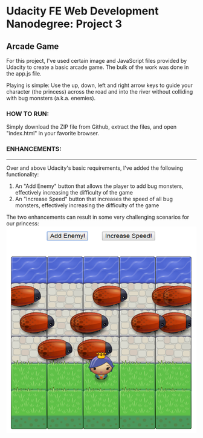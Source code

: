 Udacity FE Web Development Nanodegree: Project 3
================================================
Arcade Game
-----------

For this project, I've used certain image and JavaScript files provided by Udacity to create a basic arcade game. The bulk of the work was done in the app.js file.

Playing is simple: Use the up, down, left and right arrow keys to guide your character (the princess) across the road and into the river without colliding with bug monsters (a.k.a. enemies).

### HOW TO RUN: ###
Simply download the ZIP file from Github, extract the files, and open "index.html" in your favorite browser.

### ENHANCEMENTS: ###
------------
Over and above Udacity's basic requirements, I've added the following functionality:
1. An "Add Enemy" button that allows the player to add bug monsters, effectively increasing the difficulty of the game
2. An "Increase Speed" button that increases the speed of all bug monsters, effectively increasing the difficulty of the game

The two enhancements can result in some very challenging scenarios for our princess:
![Alt text](https://github.com/vincemaling/FE-Web-Dev-Nano-P3/blob/master/images/arcadegamess.png "Lots of bug monsters!")
